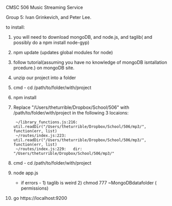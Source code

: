 CMSC 506 Music Streaming Service

Group 5: Ivan Grinkevich, and Peter Lee. 

to install:
1) you will need to download mongoDB, and node.js, and taglib( and possibly do a npm install node-gyp)
2) npm update (updates global modules for node)
3) follow tutorial(assuming you have no knowledge of mongoDB isntallation prcedure.) on mongoDB site. 
4) unzip our project into a folder
5) cmd - cd /path/to/folder/with/project 
6) npm install
7) Replace "/Users/theturrible/Dropbox/School/506" with /path/to/folder/with/project in the following 3 locaions:

		~/library_functions.js:216:   util.readDir("/Users/theturrible/Dropbox/School/506/mp3/", function(err, list)
		~/routes/index.js:223:   util.readDir("/Users/theturrible/Dropbox/School/506/mp3/", function(err, list)
		~/routes/index.js:229:   dir: "/Users/theturrible/Dropbox/School/506/mp3/"
8) cmd - cd /path/to/folder/with/project 
9) node app.js
	- if errors - 1) taglib is weird
				  2) chmod 777 ~MongoDBdatafolder ( permissions)

10) go https://localhost:9200 



